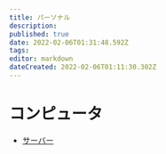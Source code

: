 ```yaml
---
title: パーソナル
description: 
published: true
date: 2022-02-06T01:31:48.592Z
tags: 
editor: markdown
dateCreated: 2022-02-06T01:11:30.302Z
---
```


# コンピュータ

- [サーバー](/ja/personal/server)
